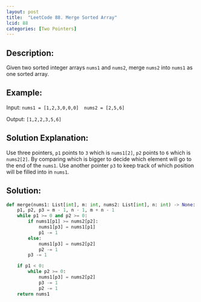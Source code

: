 ```yaml
---
layout: post
title:  "LeetCode 88. Merge Sorted Array"
lcid: 88
categories: [Two Pointers]
---
```


## Description:
Given two sorted integer arrays `nums1` and `nums2`, merge `nums2` into `nums1` as one sorted array.

## Example:
Input: `nums1 = [1,2,3,0,0,0]  nums2 = [2,5,6]`

Output: `[1,2,2,3,5,6]`

## Solution Explanation:
Use three pointers, `p1` points to `3` which is `nums1[2]`, `p2` points to `6` which is `nums2[2]`. By comparing which is bigger to decide which element will go to the end of the `nums1`. Use another pointer `p3` to keep track of which position will be filled into in `nums1`.

## Solution:
```python
def merge(nums1: List[int], m: int, nums2: List[int], n: int) -> None:
    p1, p2, p3 = m - 1, n - 1, m + n - 1
    while p1 >= 0 and p2 >= 0:
        if nums1[p1] >= nums2[p2]:
            nums1[p3] = nums1[p1]
            p1 -= 1
        else:
            nums1[p3] = nums2[p2]
            p2 -= 1
        p3 -= 1

    if p1 < 0:
        while p2 >= 0:
            nums1[p3] = nums2[p2]
            p3 -= 1
            p2 -= 1
    return nums1
```


